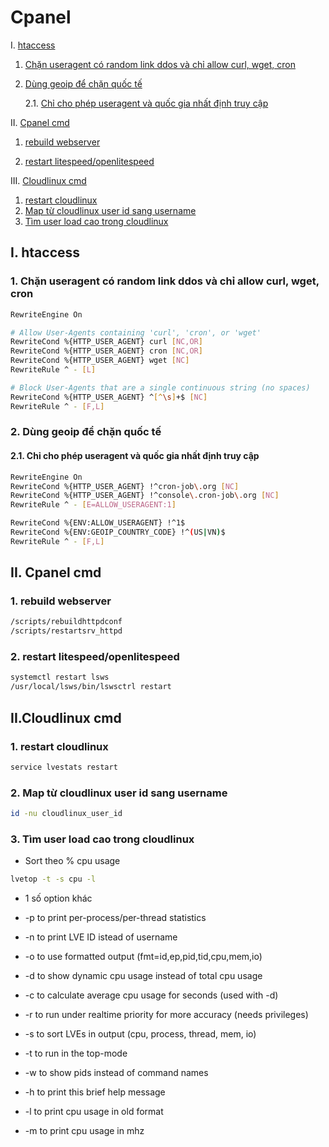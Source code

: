 # Cpanel

I. [htaccess](#htaccess)

1. [Chặn useragent có random link ddos và chỉ  allow curl, wget, cron](#htaccess-drop-ua)

2. [Dùng geoip để chặn quốc tế](#htaccess-drop-qt)

    2.1. [Chỉ cho phép useragent và quốc gia nhất định truy cập](#htaccess-drop-qt-ua)

II. [Cpanel cmd](#cpanel-cmd)

1. [rebuild webserver](#rebuild-ws)

2. [restart litespeed/openlitespeed](#restart-ws)

III. [Cloudlinux cmd](#cloudlinux-cmd)

1. [restart cloudlinux](#restart-cl)
2. [Map từ cloudlinux user id sang username](#map-cl-id-to-user)
3. [Tìm user load cao trong cloudlinux](#cl-user-load)

## I. htaccess <a name="htaccess"></a>

### 1. Chặn useragent có random link ddos và chỉ  allow curl, wget, cron <a name="htaccess-drop-ua"></a>

```bash
RewriteEngine On

# Allow User-Agents containing 'curl', 'cron', or 'wget'
RewriteCond %{HTTP_USER_AGENT} curl [NC,OR]
RewriteCond %{HTTP_USER_AGENT} cron [NC,OR]
RewriteCond %{HTTP_USER_AGENT} wget [NC]
RewriteRule ^ - [L]

# Block User-Agents that are a single continuous string (no spaces)
RewriteCond %{HTTP_USER_AGENT} ^[^\s]+$ [NC]
RewriteRule ^ - [F,L]

```

### 2. Dùng geoip để chặn quốc tế  <a name="htaccess-drop-qt"></a>

#### 2.1. Chỉ cho phép useragent và quốc gia nhất định truy cập <a name="htaccess-drop-qt-ua"></a>

```bash
RewriteEngine On
RewriteCond %{HTTP_USER_AGENT} !^cron-job\.org [NC]
RewriteCond %{HTTP_USER_AGENT} !^console\.cron-job\.org [NC]
RewriteRule ^ - [E=ALLOW_USERAGENT:1]

RewriteCond %{ENV:ALLOW_USERAGENT} !^1$
RewriteCond %{ENV:GEOIP_COUNTRY_CODE} !^(US|VN)$
RewriteRule ^ - [F,L]
```

## II. Cpanel cmd <a name="cpanel-cmd"></a>

### 1. rebuild webserver <a name="rebuild-ws"></a>

```bash
/scripts/rebuildhttpdconf
/scripts/restartsrv_httpd
```

### 2. restart litespeed/openlitespeed <a name="restart-ws"></a>

```bash
systemctl restart lsws
/usr/local/lsws/bin/lswsctrl restart
```

## II.Cloudlinux cmd <a name="cloudlinux-cmd"></a>

### 1. restart cloudlinux  <a name="restart-cl"></a>

```bash
service lvestats restart
```

### 2. Map từ cloudlinux user id sang username <a name="map-cl-id-to-user"></a>

```bash
id -nu cloudlinux_user_id
```

### 3. Tìm user load cao trong cloudlinux <a name="cl-user-load"></a>

* Sort theo % cpu usage

```bash
lvetop -t -s cpu -l
```

* 1 số option khác

* -p to print per-process/per-thread statistics
* -n to print LVE ID istead of username
* -o to use formatted output (fmt=id,ep,pid,tid,cpu,mem,io)
* -d to show dynamic cpu usage instead of total cpu usage
* -c to calculate average cpu usage for <time> seconds (used with -d)
* -r to run under realtime priority for more accuracy (needs privileges)
* -s to sort LVEs in output (cpu, process, thread, mem, io)
* -t to run in the top-mode
* -w to show pids instead of command names
* -h to print this brief help message
* -l to print cpu usage in old format
* -m to print cpu usage in mhz
